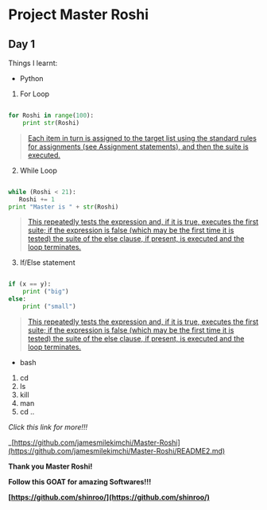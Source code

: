 # Project Master Roshi 
## Day 1

Things I learnt:
- Python
1. For Loop

```python

for Roshi in range(100):
	print str(Roshi)

```

> [Each item in turn is assigned to the target list using the standard rules for assignments (see Assignment statements), and then the suite is executed.](https://docs.python.org/3/reference/compound_stmts.html#the-for-statement)


2. While Loop

```python

while (Roshi < 21):
   Roshi += 1
print "Master is " + str(Roshi)

```

> [This repeatedly tests the expression and, if it is true, executes the first suite; if the expression is false (which may be the first time it is tested) the suite of the else clause, if present, is executed and the loop terminates.](https://docs.python.org/3/reference/compound_stmts.html#the-while-statement)


3. If/Else statement

```python

if (x == y):
	print ("big")
else:
	print ("small")

```

> [This repeatedly tests the expression and, if it is true, executes the first suite; if the expression is false (which may be the first time it is tested) the suite of the else clause, if present, is executed and the loop terminates.](https://docs.python.org/3/reference/compound_stmts.html#the-if-statement)


- bash
1. cd
2. ls
3. kill
4. man
5. cd .. 

_Click this link for more!!!_

_[https://github.com/jamesmilekimchi/Master-Roshi](https://github.com/jamesmilekimchi/Master-Roshi/README2.md)

__Thank you Master Roshi!__

__Follow this GOAT for amazing Softwares!!!__ 

__[https://github.com/shinroo/](https://github.com/shinroo/)__
